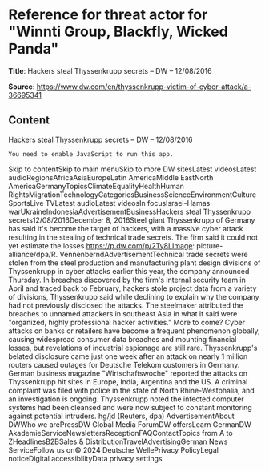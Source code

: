 # Reference for threat actor for "Winnti Group, Blackfly, Wicked Panda"

**Title**: Hackers steal Thyssenkrupp secrets – DW – 12/08/2016

**Source**: https://www.dw.com/en/thyssenkrupp-victim-of-cyber-attack/a-36695341

## Content

















Hackers steal Thyssenkrupp secrets – DW – 12/08/2016





    You need to enable JavaScript to run this app.
  
Skip to contentSkip to main menuSkip to more DW sitesLatest videosLatest audioRegionsAfricaAsiaEuropeLatin AmericaMiddle EastNorth AmericaGermanyTopicsClimateEqualityHealthHuman RightsMigrationTechnologyCategoriesBusinessScienceEnvironmentCultureSportsLive TVLatest audioLatest videosIn focusIsrael-Hamas warUkraineIndonesiaAdvertisementBusinessHackers steal Thyssenkrupp secrets12/08/2016December 8, 2016Steel giant Thyssenkrupp of Germany has said it's become the target of hackers, with a massive cyber attack resulting in the stealing of technical trade secrets. The firm said it could not yet estimate the losses.https://p.dw.com/p/2Ty8LImage: picture-alliance/dpa/R. VennenberndAdvertisementTechnical trade secrets were stolen from the steel production and manufacturing plant design divisions of Thyssenkrupp in cyber attacks earlier this year, the company announced Thursday.
In breaches discovered by the firm's internal security team in April and traced back to February, hackers stole project data from a variety of divisions, Thyssenkrupp said while declining to explain why the company had not previously disclosed the attacks.
The steelmaker attributed the breaches to unnamed attackers in southeast Asia in what it said were "organized, highly professional hacker activities."
More to come?
Cyber attacks on banks or retailers have become a frequent phenomenon globally, causing widespread consumer data breaches and mounting financial losses, but revelations of industrial espionage are still rare.
Thyssenkrupp's belated disclosure came just one week after an attack on nearly 1 million routers caused outages for Deutsche Telekom customers in Germany.
German business magazine "Wirtschaftswoche" reported the attacks on Thyssenkrupp hit sites in Europe, India, Argentina and the US.
A criminal complaint was filed with police in the state of North Rhine-Westphalia, and an investigation is ongoing.
Thyssenkrupp noted the infected computer systems had been cleansed and were now subject to constant monitoring against potential intruders.
hg/jd (Reuters, dpa)
AdvertisementAbout DWWho we arePressDW Global Media ForumDW offersLearn GermanDW AkademieServiceNewslettersReceptionFAQContactTopics from A to ZHeadlinesB2BSales & DistributionTravelAdvertisingGerman News ServiceFollow us on© 2024 Deutsche WellePrivacy PolicyLegal noticeDigital accessibilityData privacy settings



